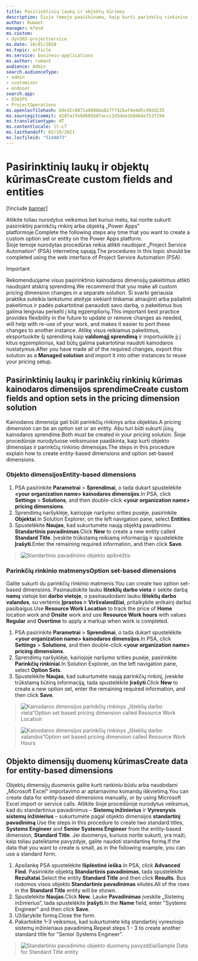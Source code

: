 ```yaml
---
title: Pasirinktinių laukų ir objektų kūrimas
description: Šioje temoje paaiškinama, kaip kurti parinkčių rinkinius ir objektus naudojant asmeninį sprendimą Power Apps platformoje.
author: Rumant
manager: kfend
ms.custom:
- dyn365-projectservice
ms.date: 10/01/2020
ms.topic: article
ms.service: business-applications
ms.author: rumant
audience: Admin
search.audienceType:
- admin
- customizer
- enduser
search.app:
- D365PS
- ProjectOperations
ms.openlocfilehash: b9e32c8871a8986ba827f742baf4e4d5cd9dd235
ms.sourcegitcommit: 418fa1fe9d605b8faccc2d5dee1b04b4e753f194
ms.translationtype: HT
ms.contentlocale: lt-LT
ms.lasthandoff: 02/10/2021
ms.locfileid: "5144873"
---
```

# <a name="create-custom-fields-and-entities"></a><span data-ttu-id="4dc91-103">Pasirinktinių laukų ir objektų kūrimas</span><span class="sxs-lookup"><span data-stu-id="4dc91-103">Create custom fields and entities</span></span> 

[!include [banner](../includes/psa-now-project-operations.md)]

<span data-ttu-id="4dc91-104">Atlikite toliau nurodytus veiksmus bet kuriuo metu, kai norite sukurti pasirinktinį parinkčių rinkinį arba objektą „Power Apps“ platformoje.</span><span class="sxs-lookup"><span data-stu-id="4dc91-104">Complete the following steps any time that you want to create a custom option set or entity on the Power Apps platform.</span></span>  
<span data-ttu-id="4dc91-105">Šioje temoje nurodytas procedūras reikia atlikti naudojant „Project Service Automation“ (PSA) internetinę sąsają.</span><span class="sxs-lookup"><span data-stu-id="4dc91-105">The procedures in this topic should be completed using the web interface of Project Service Automation (PSA).</span></span>

> [!IMPORTANT]
> <span data-ttu-id="4dc91-106">Rekomenduojame visus pasirinktinio kainodaros dimensijų pakeitimus atlikti naudojant atskirą sprendimą.</span><span class="sxs-lookup"><span data-stu-id="4dc91-106">We recommend that you make all custom pricing dimension changes in a separate solution.</span></span> <span data-ttu-id="4dc91-107">Ši svarbi geriausia praktika suteikia lankstumo ateityje siekiant tinkamai atnaujinti arba pašalinti pakeitimus ir padės pakartotinai panaudoti savo darbą, o pakeitimus bus galima lengviau perkelti į kitą egzempliorių.</span><span class="sxs-lookup"><span data-stu-id="4dc91-107">This important best practice provides flexibility in the future to update or remove changes as needed, will help with re-use of your work, and makes it easier to port these changes to another instance.</span></span> <span data-ttu-id="4dc91-108">Atlikę visus reikiamus pakeitimus, eksportuokite šį sprendimą kaip **valdomąjį sprendimą** ir importuokite jį į kitus egzempliorius, kad būtų galima pakartotinai naudoti kainodaros nustatymus.</span><span class="sxs-lookup"><span data-stu-id="4dc91-108">After you have made all of the required changes, export this solution as a **Managed solution** and import it into other instances to reuse your pricing setup.</span></span>

  
## <a name="create-custom-fields-and-option-sets-in-the-pricing-dimension-solution"></a><span data-ttu-id="4dc91-109">Pasirinktinių laukų ir parinkčių rinkinių kūrimas kainodaros dimensijos sprendime</span><span class="sxs-lookup"><span data-stu-id="4dc91-109">Create custom fields and option sets in the pricing dimension solution</span></span>

<span data-ttu-id="4dc91-110">Kainodaros dimensija gali būti parinkčių rinkinys arba objektas.</span><span class="sxs-lookup"><span data-stu-id="4dc91-110">A pricing dimension can be an option set or an entity.</span></span> <span data-ttu-id="4dc91-111">Abu turi būti sukurti jūsų kainodaros sprendime.</span><span class="sxs-lookup"><span data-stu-id="4dc91-111">Both must be created in your pricing solution.</span></span> <span data-ttu-id="4dc91-112">Šioje procedūroje nurodytuose veiksmuose paaiškinta, kaip kurti objekto dimensijas ir parinkčių rinkinio dimensijas.</span><span class="sxs-lookup"><span data-stu-id="4dc91-112">The steps in this procedure explain how to create entity-based dimensions and option set-based dimensions.</span></span>

### <a name="entity-based-dimensions"></a><span data-ttu-id="4dc91-113">Objekto dimensijos</span><span class="sxs-lookup"><span data-stu-id="4dc91-113">Entity-based dimensions</span></span>

1. <span data-ttu-id="4dc91-114">PSA pasirinkite **Parametrai** > **Sprendimai**, o tada dukart spustelėkite **\<your organization name> kainodaros dimensijos**.</span><span class="sxs-lookup"><span data-stu-id="4dc91-114">In PSA, click **Settings** > **Solutions**, and then double-click **\<your organization name> pricing dimensions**.</span></span>
2. <span data-ttu-id="4dc91-115">Sprendimų naršyklėje, kairiojoje naršymo srities pusėje, pasirinkite **Objektai**.</span><span class="sxs-lookup"><span data-stu-id="4dc91-115">In Solution Explorer, on the left navigation pane, select **Entities**.</span></span>
3. <span data-ttu-id="4dc91-116">Spustelėkite **Naujas**, kad sukurtumėte naują objektą pavadinimu **Standartinis pavadinimas**.</span><span class="sxs-lookup"><span data-stu-id="4dc91-116">Click **New** to create a new entity called **Standard Title**.</span></span> <span data-ttu-id="4dc91-117">Įveskite trūkstamą reikiamą informaciją ir spustelėkite **Įrašyti**.</span><span class="sxs-lookup"><span data-stu-id="4dc91-117">Enter the remaining required information, and then click **Save**.</span></span>

> ![Standartinio pavadinimo objekto apibrėžtis](media/Standard-Title-entity-definition.png)


### <a name="option-set-based-dimensions"></a><span data-ttu-id="4dc91-119">Parinkčių rinkinio matmenys</span><span class="sxs-lookup"><span data-stu-id="4dc91-119">Option set-based dimensions</span></span> 
<span data-ttu-id="4dc91-120">Galite sukurti du parinkčių rinkinio matmenis.</span><span class="sxs-lookup"><span data-stu-id="4dc91-120">You can create two option set-based dimensions.</span></span> <span data-ttu-id="4dc91-121">Pasinaudokite lauku **Išteklių darbo vieta** ir sekite darbą **namų** vietoje bei **darbo vietoje**, o pasinaudodami lauku **Išteklių darbo valandos**, su vertėmis **Įprastos** ir **Viršvalandžiai**, pritaikykite antkainį darbui pasibaigus.</span><span class="sxs-lookup"><span data-stu-id="4dc91-121">Use **Resource Work Location** to track the price of **Home** location work and **Onsite** work and use **Resource Work hours** with values **Regular** and **Overtime** to apply a markup when work is completed.</span></span>


1. <span data-ttu-id="4dc91-122">PSA pasirinkite **Parametrai** > **Sprendimai**, o tada dukart spustelėkite **\<your organization name> kainodaros dimensijos**.</span><span class="sxs-lookup"><span data-stu-id="4dc91-122">In PSA, click **Settings** > **Solutions**, and then double-click  **\<your organization name> pricing dimensions**.</span></span> 
2. <span data-ttu-id="4dc91-123">Sprendimų naršyklėje, kairiojoje naršymo srities pusėje, pasirinkite **Parinkčių rinkiniai**.</span><span class="sxs-lookup"><span data-stu-id="4dc91-123">In Solution Explorer, on the left navigation pane, select  **Option Sets**.</span></span> 
3. <span data-ttu-id="4dc91-124">Spustelėkite **Naujas**, kad sukurtumėte naują parinkčių rinkinį, įveskite trūkstamą būtiną informaciją, tada spustelėkite **Įrašyti**.</span><span class="sxs-lookup"><span data-stu-id="4dc91-124">Click **New** to create a new option set, enter the remaining required information, and then click **Save**.</span></span>

> ![<span data-ttu-id="4dc91-125">Kainodaros dimensijos parinkčių rinkinys „Išteklių darbo vieta“</span><span class="sxs-lookup"><span data-stu-id="4dc91-125">Option set based pricing dimension called Resource Work Location</span></span> ](media/Option-set-PD-called-Resource-Work-Location.png)

> ![<span data-ttu-id="4dc91-126">Kainodaros dimensijos parinkčių rinkinys „Išteklių darbo valandos“</span><span class="sxs-lookup"><span data-stu-id="4dc91-126">Option set based pricing dimension called Resource Work Hours</span></span> ](media/Option-set-PD-called-Resource-Work-Hours.PNG)


## <a name="create-data-for-entity-based-dimensions"></a><span data-ttu-id="4dc91-127">Objekto dimensijų duomenų kūrimas</span><span class="sxs-lookup"><span data-stu-id="4dc91-127">Create data for entity-based dimensions</span></span>

<span data-ttu-id="4dc91-128">Objektų dimensijų duomenis galite kurti rankiniu būdu arba naudodami „Microsoft Excel“ importavimo ar aptarnavimo komandų iškvietimą.</span><span class="sxs-lookup"><span data-stu-id="4dc91-128">You can create data for entity-based dimensions manually, or by using Microsoft Excel import or service calls.</span></span> <span data-ttu-id="4dc91-129">Atlikite šioje procedūroje nurodytus veiksmus, kad du standartinius pavadinimus – **Sistemų inžinierius** ir **Vyresnysis sistemų inžinierius** – sukurtumėte pagal objekto dimensijos **standartinį pavadinimą**.</span><span class="sxs-lookup"><span data-stu-id="4dc91-129">Use the steps in this procedure to create two standard titles, **Systems Engineer** and **Senior Systems Engineer** from the entity-based dimension, **Standard Title**.</span></span> <span data-ttu-id="4dc91-130">Jei duomenys, kuriuos norite sukurti, yra maži, kaip toliau pateiktame pavyzdyje, galite naudoti standartinę formą.</span><span class="sxs-lookup"><span data-stu-id="4dc91-130">If the data that you want to create is small, as in the following example, you can use a standard form.</span></span>

1. <span data-ttu-id="4dc91-131">Apsilankę PSA spustelėkite **Išplėstinė ieška**.</span><span class="sxs-lookup"><span data-stu-id="4dc91-131">In PSA, click **Advanced Find**.</span></span> <span data-ttu-id="4dc91-132">Pasirinkite objektą **Standartinis pavadinimas**, tada spustelėkite **Rezultatai**.</span><span class="sxs-lookup"><span data-stu-id="4dc91-132">Select the entity **Standard Title** and then click **Results**.</span></span> <span data-ttu-id="4dc91-133">Bus rodomos visos objekto **Standartinis pavadinimas** eilutės.</span><span class="sxs-lookup"><span data-stu-id="4dc91-133">All of the rows in the **Standard Title** entity will be shown.</span></span>
2. <span data-ttu-id="4dc91-134">Spustelėkite **Naujas**.</span><span class="sxs-lookup"><span data-stu-id="4dc91-134">Click **New**.</span></span> <span data-ttu-id="4dc91-135">Lauke **Pavadinimas** įveskite „Sistemų inžinierius“, tada spustelėkite **Įrašyti**.</span><span class="sxs-lookup"><span data-stu-id="4dc91-135">In the **Name** field, enter "Systems Engineer" and then click **Save**.</span></span>
3. <span data-ttu-id="4dc91-136">Uždarykite formą.</span><span class="sxs-lookup"><span data-stu-id="4dc91-136">Close the form.</span></span> 
4. <span data-ttu-id="4dc91-137">Pakartokite 1–3 veiksmus, kad sukurtumėte kitą standartinį vyresniojo sistemų inžinieriaus pavadinimą.</span><span class="sxs-lookup"><span data-stu-id="4dc91-137">Repeat steps 1 - 3 to create another standard title for "Senior Systems Engineer".</span></span>

> ![<span data-ttu-id="4dc91-138">Standartinio pavadinimo objekto duomenų pavyzdžiai</span><span class="sxs-lookup"><span data-stu-id="4dc91-138">Sample Data for Standard Title entity</span></span> ](media/ST-data.png)


